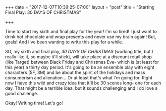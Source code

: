 +++
date = "2017-12-07T10:39:25-07:00"
layout = "post"
title = "Starting Final Play: 30 DAYS OF CHRISTMAS"

+++

Time to start my sixth and final play for the year! I'm so tired! I just want to drink hot chocolate and wrap presents and never use my brain again! But, goals! And I've been wanting to write this play for a while.

SO, my sixth and final play, *30 DAYS OF CHRISTMAS* (working title, but I really like it, so maybe it'll stick), will take place at a discount retail shop (like Target) between Black Friday and Christmas Eve- which is (at least for this year) a thirty day period. It's going to be an ensemble play with eight characters (5F, 3M) and be about the spirit of the holidays and mass consumerism and alienation... Or at least that's what I'm going for. Right now I have this wild and crazy idea that it'll be 30 scenes long- one for each day. That might be a terrible idea, but it sounds challenging and I do love a good challenge.

Okay! Writing time! Let's go!